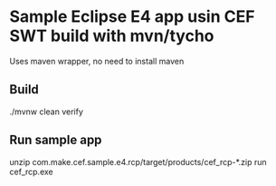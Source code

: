 # Sample Eclipse E4 app usin CEF SWT build with mvn/tycho

Uses maven wrapper, no need to install maven

## Build

./mvnw clean verify

## Run sample app

unzip com.make.cef.sample.e4.rcp/target/products/cef_rcp-*.zip
run cef_rcp.exe
